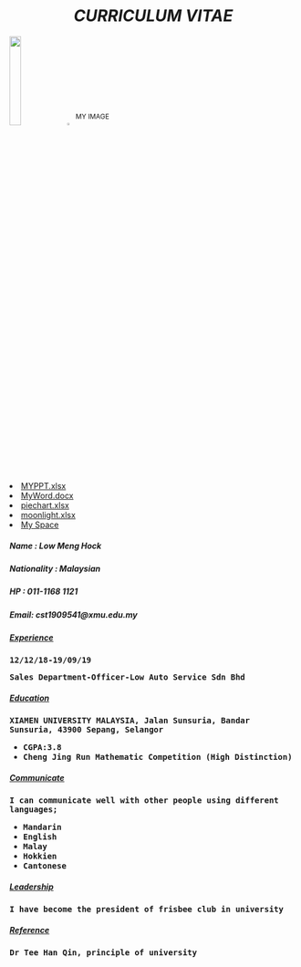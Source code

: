 <h1 align="center"><b><em>CURRICULUM VITAE</em></b></h1>
<img src="https://cdn2.ettoday.net/images/2478/d2478497.jpg" width="20%"><img src="http://pic.90sjimg.com/design/00/57/93/24/58fad0225eafe.png" width="3%"><sup><sup><big>MY IMAGE</big></sup></sup>
<li><a href="https://https://github.com/chynus/lowmenghock.github.io/blob/master/MYPPT.pptx.pptx/">MYPPT.xlsx</a></li>
<li><a href="MyWord.docx.docx">MyWord.docx</a></li>
<li><a href="piechart.xlsx.xlsx/">piechart.xlsx</a></li>
<li><a href="https://github.com/chynus/lowmenghock.github.io/blob/master/Mooncity.xlsx.xlsx/">moonlight.xlsx</a></li>
<li><a href="https://chynus.github.io/myspace/">My Space</a></li>
<h5><em><b>Name</b></em> : Low Meng Hock</h5>
<h5><em><b>Nationality</b></em> : Malaysian</h5>
<h5><em><b>HP</b></em> : 011-1168 1121<b></h5>
<h5><em><b>Email</b></em>: cst1909541@xmu.edu.my</h5>
<h5><u>Experience</u></h5>
<p><tt>12/12/18-19/09/19</tt></p>
<p><tt>Sales Department-Officer-Low Auto Service Sdn Bhd</tt></p>
<h5><u>Education</u></h5>
<p><tt>XIAMEN UNIVERSITY MALAYSIA, Jalan Sunsuria, Bandar Sunsuria, 43900 Sepang, Selangor</tt></p>
<ul>
	<li><tt>CGPA:3.8</tt></li>
	<li><tt>Cheng Jing Run Mathematic Competition (High Distinction)</tt></li>
</ul>
<h5><u>Communicate</u></h5>
<p><tt>I can communicate well with other people using different languages;</tt></p>
<ul>
<li><tt>Mandarin</tt></li>
<li><tt>English</tt></li>
<li><tt>Malay</tt></li>
<li><tt>Hokkien</tt></li>
<li><tt>Cantonese</tt></li>
</ul>
<h5><u>Leadership</u></h5>
<p><tt>I have become the president of frisbee club in university</tt></p>
<h5><u>Reference</u></h5>
<p><tt>Dr Tee Han Qin, principle of university</tt></p>
